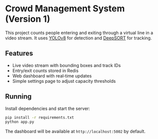 # Crowd Management System (Version 1)

This project counts people entering and exiting through a virtual line in a video stream.
It uses [YOLOv8](https://github.com/ultralytics/ultralytics) for detection and
[DeepSORT](https://github.com/levan92/deep-sort) for tracking.

## Features
- Live video stream with bounding boxes and track IDs
- Entry/exit counts stored in Redis
- Web dashboard with real‑time updates
- Simple settings page to adjust capacity thresholds

## Running
Install dependencies and start the server:

```bash
pip install -r requirements.txt
python app.py
```

The dashboard will be available at `http://localhost:5002` by default.
